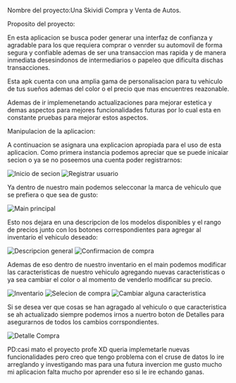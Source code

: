 Nombre del proyecto:Una Skividi Compra y Venta de Autos.

Proposito del proyecto:

En esta aplicacion se busca poder generar una interfaz de confianza y agradable para los que requiera comprar o venrder su automovil de forma segura
y confiable ademas de ser una transaccion mas rapida y de manera inmediata desesindonos de intermediarios o papeleo que dificulta dischas transacciones.

Esta apk cuenta con una amplia gama de personalisacion para tu vehiculo de tus sueños ademas del color o el precio que mas encuentres reazonable.

Ademas de ir implemenetando actualizaciones para mejorar estetica y demas aspectos para mejores funcionalidades futuras por lo cual esta en constante pruebas para mejorar estos aspectos.


Manipulacion de la aplicacion:

A continuacion se asignara una explicacion apropiada para el uso de esta aplicacion.
Como primera instancia podemos apreciar que se puede inicaiar secion o ya se no poseemos una cuenta poder registrarnos:

![Inicio de secion](Una_skividi_compra_y_venta_de_autos/capturas_de_funcionalidad/1.jpeg)
![Registrar usuario](Una_skividi_compra_y_venta_de_autos/capturas_de_funcionalidad/2.jpeg)

Ya dentro de nuestro main podemos selecconar la marca de vehiculo que se prefiera o que sea de gusto:

![Main principal](Una_skividi_compra_y_venta_de_autos/capturas_de_funcionalidad/3.jpeg)

Esto nos dejara en una descripcion de los modelos disponibles y el rango de precios junto con los botones correspondientes para agregar al inventario el vehiculo deseado:

![Descripcion general](Una_skividi_compra_y_venta_de_autos/capturas_de_funcionalidad/4.jpeg)
![Confirmacion de compra](Una_skividi_compra_y_venta_de_autos/capturas_de_funcionalidad/5.jpeg)

Ademas de eso dentro de nuestro inventario en el main podemos modificar las caracteristicas de nuestro vehiculo agregando nuevas caracteristicas o ya sea cambiar el color o al momento de venderlo modificar su precio.

![Inventario](Una_skividi_compra_y_venta_de_autos/capturas_de_funcionalidad/9.jpeg)
![Selecion de compra](Una_skividi_compra_y_venta_de_autos/capturas_de_funcionalidad/6.jpeg)
![Cambiar alguna caracteristica](Una_skividi_compra_y_venta_de_autos/capturas_de_funcionalidad/7.jpeg)

Si se desea ver que cosas se han agragado al vehiculo o que caracteristica se ah actualizado siempre podemos irnos a nuertro boton de Detalles para asegurarnos de todos los cambios corrspondientes.

![Detalle Compra](Una_skividi_compra_y_venta_de_autos/capturas_de_funcionalidad/8.jpeg)

PD:casi mato el proyecto profe XD queria implemetarle nuevas funcionalidades pero creo que tengo problema con el cruse de datos lo ire arreglando y investigando mas para una futura invercion me gusto mucho mi aplicacion falta mucho por aprender eso si le ire echando ganas.


